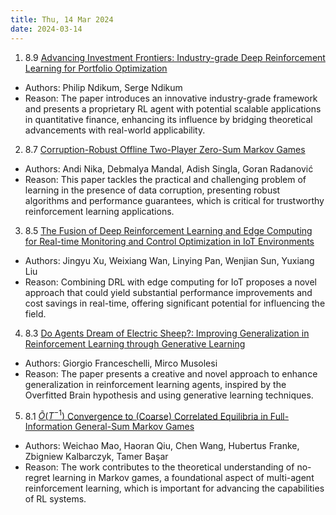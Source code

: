 ```yaml
---
title: Thu, 14 Mar 2024
date: 2024-03-14
---
```

1. 8.9 [Advancing Investment Frontiers: Industry-grade Deep Reinforcement Learning for Portfolio Optimization](https://arxiv.org/abs/2403.07916)
* Authors: Philip Ndikum, Serge Ndikum
* Reason: The paper introduces an innovative industry-grade framework and presents a proprietary RL agent with potential scalable applications in quantitative finance, enhancing its influence by bridging theoretical advancements with real-world applicability.

2. 8.7 [Corruption-Robust Offline Two-Player Zero-Sum Markov Games](https://arxiv.org/abs/2403.07933)
* Authors: Andi Nika, Debmalya Mandal, Adish Singla, Goran Radanović
* Reason: This paper tackles the practical and challenging problem of learning in the presence of data corruption, presenting robust algorithms and performance guarantees, which is critical for trustworthy reinforcement learning applications.

3. 8.5 [The Fusion of Deep Reinforcement Learning and Edge Computing for Real-time Monitoring and Control Optimization in IoT Environments](https://arxiv.org/abs/2403.07923)
* Authors: Jingyu Xu, Weixiang Wan, Linying Pan, Wenjian Sun, Yuxiang Liu
* Reason: Combining DRL with edge computing for IoT proposes a novel approach that could yield substantial performance improvements and cost savings in real-time, offering significant potential for influencing the field.

4. 8.3 [Do Agents Dream of Electric Sheep?: Improving Generalization in Reinforcement Learning through Generative Learning](https://arxiv.org/abs/2403.07979)
* Authors: Giorgio Franceschelli, Mirco Musolesi
* Reason: The paper presents a creative and novel approach to enhance generalization in reinforcement learning agents, inspired by the Overfitted Brain hypothesis and using generative learning techniques.

5. 8.1 [$\widetilde{O}(T^{-1})$ Convergence to (Coarse) Correlated Equilibria in Full-Information General-Sum Markov Games](https://arxiv.org/abs/2403.07890)
* Authors: Weichao Mao, Haoran Qiu, Chen Wang, Hubertus Franke, Zbigniew Kalbarczyk, Tamer Başar
* Reason: The work contributes to the theoretical understanding of no-regret learning in Markov games, a foundational aspect of multi-agent reinforcement learning, which is important for advancing the capabilities of RL systems.

